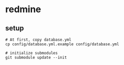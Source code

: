 # redmine

## setup

```shell
# At first, copy database.yml
cp config/database.yml.example config/database.yml

# initialize submodules
git submodule update --init
```